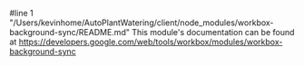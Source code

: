 #line 1 "/Users/kevinhome/AutoPlantWatering/client/node_modules/workbox-background-sync/README.md"
This module's documentation can be found at https://developers.google.com/web/tools/workbox/modules/workbox-background-sync
